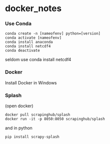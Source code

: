 # docker_notes


### Use Conda

```
conda create -n [nameofenv] python=[version]
conda activate [nameofenv]
conda install anaconda
conda install netcdf4
conda deactivate
```

seldom use conda install netcdf4


### Docker

Install Docker in Windows


### Splash


(open docker)
```
docker pull scrapinghub/splash
docker run -it -p 8050:8050 scrapinghub/splash
```

and in python

```pip install scrapy-splash```
